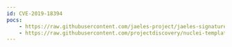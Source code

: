 ```yaml
---
id: CVE-2019-18394
pocs:
    - https://raw.githubusercontent.com/jaeles-project/jaeles-signatures/master/cves/openfire-ssrf-cve-2019-18394.yaml
    - https://raw.githubusercontent.com/projectdiscovery/nuclei-templates/master/cves/CVE-2019-18394.yaml
---
```

